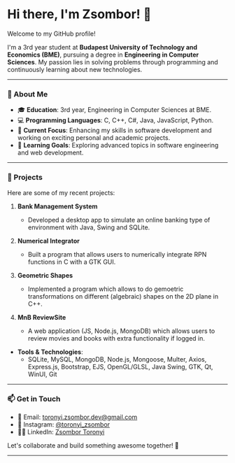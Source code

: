 # Hi there, I'm Zsombor! 👋

Welcome to my GitHub profile! 

I'm a 3rd year student at **Budapest University of Technology and Economics (BME)**, pursuing a degree in **Engineering in Computer Sciences**. My passion lies in solving problems through programming and continuously learning about new technologies.

---

### 🚀 About Me

- 🎓 **Education**: 3rd year, Engineering in Computer Sciences at BME.
- 💻 **Programming Languages**: C, C++, C#, Java, JavaScript, Python.
- 🔭 **Current Focus**: Enhancing my skills in software development and working on exciting personal and academic projects.
- 🌱 **Learning Goals**: Exploring advanced topics in software engineering and web development.

---

### 🌟 Projects

Here are some of my recent projects:

1. **Bank Management System**
   - Developed a desktop app to simulate an online banking type of environment with Java, Swing and SQLite.

2. **Numerical Integrator**
   - Built a program that allows users to numerically integrate RPN functions in C with a GTK GUI.

3. **Geometric Shapes**
   -  Implemented a program which allows to do gemoetric transformations on different (algebraic) shapes on the 2D plane in C++.

4. **MnB ReviewSite**
   - A web application (JS, Node.js, MongoDB) which allows users to review movies and books with extra functionality if logged in.

- **Tools & Technologies**:
  - SQLite, MySQL, MongoDB, Node.js, Mongoose, Multer, Axios, Express.js, Bootstrap, EJS, OpenGL/GLSL, Java Swing, GTK, Qt, WinUI, Git

---

### 📫 Get in Touch

- 📧 Email: toronyi.zsombor.dev@gmail.com
- 📸 Instagram: [@toronyi_zsombor](https://www.instagram.com/toronyi_zsombor)
- 🧑‍💼 LinkedIn: [Zsombor Toronyi](https://www.linkedin.com/in/zsombor-toronyi-a7927b34a)
  
Let's collaborate and build something awesome together! 🚀

---
